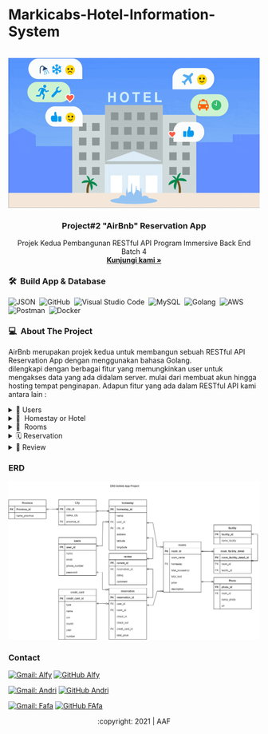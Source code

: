 # Markicabs-Hotel-Information-System
<div id="top"></div>
<!-- PROJECT LOGO -->
<br/>
<div align="center">
  <a href="https://github.com/alta-be4-andri/Project-2">
    <img src="images/header.gif" alt="Logo" width="700" height="300">
  </a>

  <h3 align="center">Project#2 "AirBnb" Reservation App </h3>

  <p align="center">
    Projek Kedua Pembangunan RESTful API Program Immersive Back End Batch 4
    <br />
    <a href="https://github.com/alta-be4-andri/Project-2"><strong>Kunjungi kami »</strong></a>
    <br />
  </p>
</div>

### 🛠 &nbsp;Build App & Database

![JSON](https://img.shields.io/badge/-JSON-05122A?style=flat&logo=json&logoColor=000000)&nbsp;
![GitHub](https://img.shields.io/badge/-GitHub-05122A?style=flat&logo=github)&nbsp;
![Visual Studio Code](https://img.shields.io/badge/-Visual%20Studio%20Code-05122A?style=flat&logo=visual-studio-code&logoColor=007ACC)&nbsp;
![MySQL](https://img.shields.io/badge/-MySQL-05122A?style=flat&logo=mysql&logoColor=4479A1)&nbsp;
![Golang](https://img.shields.io/badge/-Golang-05122A?style=flat&logo=go&logoColor=4479A1)&nbsp;
![AWS](https://img.shields.io/badge/-AWS-05122A?style=flat&logo=amazon)&nbsp;
![Postman](https://img.shields.io/badge/-Postman-05122A?style=flat&logo=postman)&nbsp;
![Docker](https://img.shields.io/badge/-Docker-05122A?style=flat&logo=docker)&nbsp;

<!-- ABOUT THE PROJECT -->
### 💻 &nbsp;About The Project

AirBnb merupakan projek kedua untuk membangun sebuah RESTful API Reservation App dengan menggunakan bahasa Golang.    
dilengkapi dengan berbagai fitur yang memungkinkan user untuk mengakses data yang ada didalam server. mulai dari membuat akun hingga hosting tempat penginapan. Adapun fitur yang ada dalam RESTful API kami antara lain :
<div>
      <details>
<summary>🙎 Users</summary>
  
  <!---
  | Command | Description |
| --- | --- |
  --->
  
 Di User terdapat fitur untuk membuat Akun dan Login agar mendapat legalitas untuk mengakses berbagai fitur lain di aplikasi, 
 terdapat juga fitur Update untuk mengedit data yang berkaitan dengan user, serta fitur delete berfungsi jika user menginginkan hapus akun.
 
<div>
  
| Feature User | Endpoint | Param | JWT Token | Fungsi |
| --- | --- | --- | --- | --- |
| POST | /signup  | - | NO | Melakukan proses registrasi user |
| POST | /signin | - | NO | Melakukan proses login user |
| GET | /users | - | YES | Mendapatkan informasi user yang sedang login |
| PUT | /users | - | YES | Melakukan update informasi user yang sedang login | 
| DEL | /users | - | YES | Menghapus user yang sedang login |

</details>  

<details>
<summary>🏢 &nbsp;Homestay or Hotel</summary>
  
  <!---
  | Command | Description |
| --- | --- |
  --->
  
  Homestay pada tabel ini user dapat mencari homestay atau hotel, untuk memudahkan pencarian, developer menambahkan beberapa fitur seperti getHomestayByKota, getHomestayByRating. 
  selain mencari hotel, tentunya user dapat menghosting hotel, Homestay atau villa untuk dibooking oleh user lain.
  
| Feature Homestay | Endpoint | Param | JWT Token | Fungsi |
| --- | --- | --- | --- | --- |
| POST | /homestays  | - | YES | Membuat homestay baru |
| GET | /homestays | - | YES | Mendapatkan informasi seluruh homestay |
| GET | /homestays/:id | id | NO | Mendapatkan informasi homestay berdasarkan homestay id |
| GET | /homestays/nama_kota | id_kota | NO | Mendapatkan informasi homestay berdasarkan kota |
| PUT | /homestays/:id | id | YES | Melakukan update homestay tertentu berdasarkan id homestay |
| DEL | /homestays/:id | id | YES | Melakukan delete homestay tertentu berdasarkan id homestay |

</details>


<details>
<summary>🛌 &nbsp;Rooms</summary>

<img src="images/fasilitas.gif" width="700" height="300">
  
  <!---
  | Command | Description |
| --- | --- |
  --->
  User dapat mem-posting berbagai room untuk disewakan kepada user lain, sebagai hoster user dapat menambahkan berbagai fasilitas persetiap room, guna mempermudah user lain dalam memilih room sesuai dengan fasilitas yang dikehendaki, adapun fitur GetUserByHomestayId, sebagai hoster user bisa mengupload, edit serta delete.
  
| Feature Room | Endpoint | Param | JWT Token | Fungsi |
| --- | --- | --- | --- | --- |
| POST | /rooms:id | id | YES | Membuat room baru di homestay tertentu |
| GET | /rooms | - | NO | Mendapatkan informasi seluruh room |
| GET | /rooms/homestays/:id | id | NO | Mendapatkan informasi room di homestay berdasarkan homestay id |
| POST | /rooms:id | id | NO | Mendapatkan detail room tertentu berdasarkan room id |
| POST | /rooms/upload | - | YES | Melakukan upload foto room |
| PUT | /homestays/:id | id | YES | Melakukan update room tertentu berdasarkan room id |
| DEL | /homestays/:id | id | YES | Melakukan delete room tertentu berdasarkan room id |

</details>

<details>
<summary>🗓&nbsp;Reservation</summary>
  
  <!---
  | Command | Description |
| --- | --- |
  --->
Setelah user melakukan pemilihan homestay dan melihat room dengan berbagai fasilitas yang ditawarkan, user melakukan reservation dengan melakukan pengecekan tanggal diawal, jika sistem merespon room yang dimaksud "avalaible", user baru dapat melakukan reservation. Adapun fitur dalam reservation CheckAvailable, GetReservationById   
  
| Feature Reservaton | Endpoint | Param | JWT Token | Fungsi |
| --- | --- | --- | --- | --- |
| POST | /rooms/check/:id | id | YES | Melakukan cek ketersediaan room tertentu berdasarkan tanggal check-in dan check-out |
| POST | /reservations | - | YES | Membuat reservasi room |
| GET | /reservations/:id | id | YES | Mendapatkan informasi reservasi berdasarkan reservation id |
| DEL | /reservations/:id | id | YES | Melakukan cancel reservasi berdasarkan reservation id |

</details>

<details>
<summary>💟&nbsp;Review</summary>
  
  <!---
  | Command | Description |
| --- | --- |
  --->
  Review adalah fitur untuk user menuliskan komentar terkait pelayanan dan kondisi kelayakan kamar, sebagai feedback user kepada homestay terkait yang bertujuan untuk memperbaiki serta mempertahan kualitas pelayanan kamar.
  
| Feature Reservaton | Endpoint | Param | JWT Token | Fungsi |
| --- | --- | --- | --- | --- |
| POST | /reviews | - | YES | Membuat review homestay |

</details>
      

<!-- ERD -->
### ERD
<img src="images/Project2 (3).jpg">

<!-- CONTACT -->
### Contact

[![Gmail: Alfy](https://img.shields.io/badge/-Alfy-maroon?style=flat&logo=gmail)](https://mail.google.com/mail/u/0/#inbox?compose=CllgCHrjmjRlSpLttDDmhqnRQTQVTSQCjFvQxCSSqGDHvQjrjJvvzKMvnlWTrWwkcGdSzfJPXnV)
[![GitHub Alfy](https://img.shields.io/badge/-Alfy-white?style=flat&logo=github&logoColor=black)](https://github.com/alfiancikoa)

[![Gmail: Andri](https://img.shields.io/badge/-Andri-maroon?style=flat&logo=gmail)](https://mail.google.com/mail/u/0/#inbox?compose=DmwnWslzCnrLrhrlnrRWdpHqsBmRtbbtZSKxXFrdGHmhLVLjLDmVfNRxdBShrxQNTBBHFgDdLfKQ)
[![GitHub Andri](https://img.shields.io/badge/-Andri-white?style=flat&logo=github&logoColor=black)](https://github.com/DylanRipper)

[![Gmail: Fafa](https://img.shields.io/badge/-Fafa-maroon?style=flat&logo=gmail)](https://mail.google.com/mail/u/0/#inbox?compose=DmwnWslzCnrLrhrlnrRWdpHqsBmRtbbtZSKxXFrdGHmhLVLjLDmVfNRxdBShrxQNTBBHFgDdLfKQ)
[![GitHub FAfa](https://img.shields.io/badge/-Fafa-white?style=flat&logo=github&logoColor=black)](https://github.com/DylanRipper)


<p align="center">:copyright: 2021 | AAF</p>
</h3>
